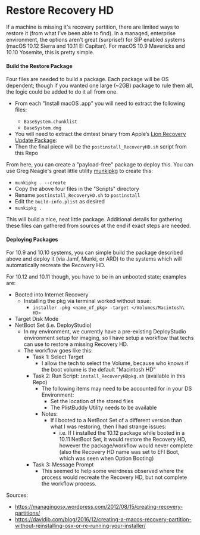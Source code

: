 Restore Recovery HD
======

If a machine is missing it's recovery partition, there are limited ways to restore it (from what I've been able to find).  In a managed, enterprise environment, the options aren't great (surprise!) for SIP enabled systems (macOS 10.12 Sierra and 10.11 El Capitan).  For macOS 10.9 Mavericks and 10.10 Yosemite, this is pretty simple.


#### Build the Restore Package ####

Four files are needed to build a package.  Each package will be OS dependent; though if you wanted one large (~2GB) package to rule them all, the logic could be added to do it all from one.

  * From each "Install macOS <Version>.app" you will need to extract the following files:
    * `BaseSystem.chunklist`
    * `BaseSystem.dmg`
  * You will need to extract the dmtest binary from Apple’s [Lion Recovery Update Package](http://support.apple.com/kb/DL1464):
  * Then the final piece will be the `postinstall_RecoveryHD.sh` script from this Repo


From here, you can create a "payload-free" package to deploy this.  You can use Greg Neagle's great little utility [munkipkg](https://github.com/munki/munki-pkg) to create this:
  * `munkipkg . --create`
  * Copy the above four files in the "Scripts" directory
  * Rename `postinstall_RecoveryHD.sh` to `postinstall`
  * Edit the `build-info.plist` as desired
  * `munkipkg .`

This will build a nice, neat little package.  Additional details for gathering these files can gathered from sources at the end if exact steps are needed.


#### Deploying Packages ####

For 10.9 and 10.10 systems, you can simple build the package described above and deploy it (via Jamf, Munki, or ARD) to the systems which will automatically recreate the Recovery HD.

For 10.12 and 10.11 though, you have to be in an unbooted state; examples are:
  * Booted into Internet Recovery
    * Installing the pkg via terminal worked without issue:
  	  * `installer -pkg <name_of_pkg> -target </Volumes/Macintosh\ HD>`
  * Target Disk Mode
  * NetBoot Set (i.e. DeployStudio)
    * In my environment, we currently have a pre-existing DeployStudio environment setup for imaging, so I have setup a workflow that techs can use to restore a missing Recovery HD.
    * The workflow goes like this:
  	  * Task 1:  Select Target
  	    * I allow the tech to select the Volume, because who knows if the boot volume is the default "Macintosh HD"
  	  * Task 2:  Run Script:  `install_RecoveryHDpkg.sh` (available in this Repo)
  	    * The following items may need to be accounted for in your DS Environment:
  	      * Set the location of the stored files
  	      * The PlistBuddy Utility needs to be available
        * Notes:
      	  * If I booted to a NetBoot Set of a different version than what I was restoring, then I had strange issues:
            * i.e. If I installed the 10.12 package while booted in a 10.11 NetBoot Set, it would restore the Recovery HD, however the package/workflow would never complete (also the Recovery HD name was set to EFI Boot, which was seen when Option Booting)
      * Task 3:  Message Prompt
        * This seemed to help some weirdness observed where the process would recreate the Recovery HD, but not complete the workflow process.


Sources:  
  * https://managingosx.wordpress.com/2012/08/15/creating-recovery-partitions/
  * https://davidjb.com/blog/2016/12/creating-a-macos-recovery-partition-without-reinstalling-osx-or-re-running-your-installer/
